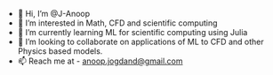 - 👋 Hi, I’m @J-Anoop
- 👀 I’m interested in Math, CFD and scientific computing
- 🌱 I’m currently learning ML for scientific computing using Julia
- 💞️ I’m looking to collaborate on applications of ML to CFD and other Physics based models.
- 📫 Reach me at - anoop.jogdand@gmail.com

<!---
J-Anoop/J-Anoop is a ✨ special ✨ repository because its `README.md` (this file) appears on your GitHub profile.
You can click the Preview link to take a look at your changes.
--->
